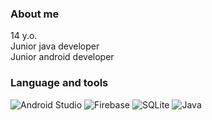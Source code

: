 ### About me
14 y.o.<br>
Junior java developer<br>
Junior android developer<br>

### Language and tools
![Android Studio](https://img.shields.io/badge/-Android%20Studio-090909?style=for-the-badge&logo=Android%20studio)
![Firebase](https://img.shields.io/badge/-Firebase-090909?style=for-the-badge&logo=Firebase)
![SQLite](https://img.shields.io/badge/-SQLite-090909?style=for-the-badge&logo=SQLite&logoColor=%23126CFE)
![Java](https://img.shields.io/badge/-Java-090909?style=for-the-badge&logo=openJDK)

